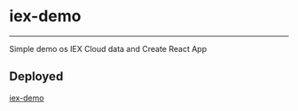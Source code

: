 # iex-demo

---

Simple demo os IEX Cloud data and Create React App

## Deployed

[iex-demo](https://iex-demo-davek42.vercel.app/)